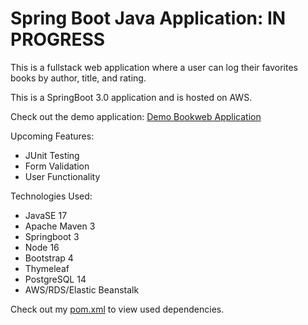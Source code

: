 Spring Boot Java Application: IN PROGRESS
=======================================
This is a fullstack web application where a user can log their favorites books by author, title, and rating.

This is a SpringBoot 3.0 application and is hosted on AWS.

Check out the demo application: [Demo Bookweb Application](http://Bookweb-env.eba-5guwkm6x.us-east-1.elasticbeanstalk.com) 

Upcoming Features:
* JUnit Testing
* Form Validation
* User Functionality

Technologies Used:
* JavaSE 17
* Apache Maven 3
* Springboot 3
* Node 16
* Bootstrap 4
* Thymeleaf
* PostgreSQL 14
* AWS/RDS/Elastic Beanstalk

Check out my [pom.xml](https://github.com/lauramansfield106/bookweb_public/blob/main/pom.xml) to view used dependencies.
